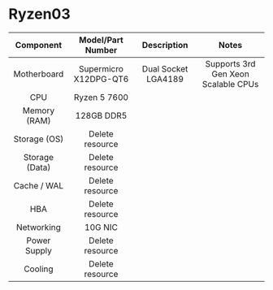 # Ryzen03

| Component       | Model/Part Number   | Description | Notes |
| :---------:     | :-----------------: | :----------:| :-----: |
| Motherboard     | Supermicro X12DPG-QT6 | Dual Socket LGA4189 | Supports 3rd Gen Xeon Scalable CPUs |
| CPU             | Ryzen 5 7600       |
| Memory (RAM)    | 128GB DDR5       |                     |                                      | 
| Storage (OS)    | Delete resource       |                     |                                      | 
| Storage (Data)  | Delete resource       |                     |                                      | 
| Cache / WAL     | Delete resource       |                     |                                      | 
| HBA             | Delete resource       |                     |                                      | 
| Networking      | 10G NIC       |                     |                                      | 
| Power Supply    | Delete resource       |                     |                                      | 
| Cooling         | Delete resource       |                     |                                      | 
